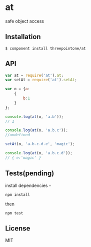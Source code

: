 
# at

  safe object access

## Installation

    $ component install threepointone/at

## API
```js 
var at = require('at').at;
var setAt = require('at').setAt;

var o = {a:
	{
		b:1
	}
};

console.log(at(o, 'a.b'));
// 1

console.log(at(o, 'a.b.c'));
//undefined

setAt(o, 'a.b.c.d.e', 'magic');

console.log(at(o, 'a.b.c.d'));
// { e:'magic' }

```

## Tests(pending)
install dependencies - 
```
npm install
```
then
```
npm test
```   

   

## License

  MIT
